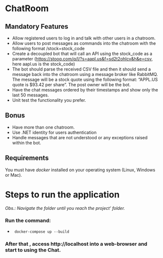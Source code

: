 # ChatRoom

## Mandatory Features
- Allow registered users to log in and talk with other users in a chatroom.
- Allow users to post messages as commands into the chatroom with the following format /stock=stock_code
- Create a decoupled bot that will call an API using the stock_code as a parameter (https://stooq.com/q/l/?s=aapl.us&f=sd2t2ohlcv&h&e=csv, here aapl.us is the stock_code)
- The bot should parse the received CSV file and then it should send a message back into the chatroom using a message broker like RabbitMQ. The message will be a stock quote using the following format: “APPL.US quote is $93.42 per share”. The post owner will be the bot.
- Have the chat messages ordered by their timestamps and show only the last 50 messages.
- Unit test the functionality you prefer.

## Bonus 
- Have more than one chatroom.
- Use .NET identity for users authentication
- Handle messages that are not understood or any exceptions raised within the bot.


## Requirements
You must have *docker* installed on your operating system (Linux, Windows or Mac).  

# Steps to run the application

*Obs.: Navigate the folder until you reach the project' folder.*

### Run the command:
- ` docker-compose up --build` 

### After that , access http://localhost into a web-browser and start to using the Chat.
